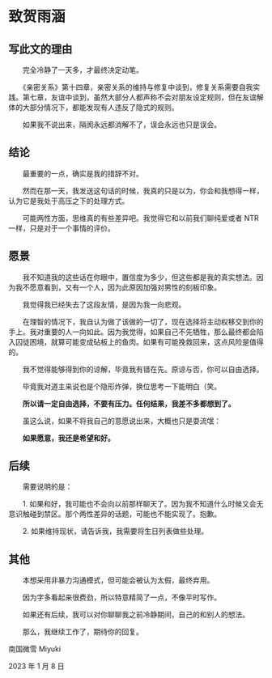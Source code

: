 # 致贺雨涵

## 写此文的理由

　　完全冷静了一天多，才最终决定动笔。

　　《亲密关系》第十四章，亲密关系的维持与修复中谈到，修复关系需要自我实践。第七章，友谊中谈到，虽然大部分人都声称不会对朋友设定规则，但在友谊解体的大部分情况下，都能发现有人违反了隐式的规则。

　　如果我不说出来，隔阂永远都消解不了，误会永远也只是误会。

## 结论

　　最重要的一点，确实是我的措辞不对。

　　然而在那一天，我发送这句话的时候，我真的只是以为，你会和我想得一样，认为它是我处于高压之下的处理方式。

　　可能两性方面，思维真的有些差异吧。我觉得它和以前我们聊纯爱或者 NTR 一样，只是对于一个事情的评价。

## 愿景

　　我不知道我的这些话在你眼中，置信度为多少，但这些都是我的真实想法。因为我不愿意看到，又有一个人，因为此原因加强对男性的刻板印象。

　　我觉得我已经失去了这段友情，是因为我一向悲观。

　　在理智的情况下，我自认为做了该做的一切了，现在选择将主动权移交到你的手上。我对重要的人一向如此。因为我觉得，如果自己不先牺牲，那么最终都会陷入囚徒困境，就算可能变成砧板上的鱼肉。如果有可能挽救回来，这点风险是值得的。

　　我不觉得能够得到你的谅解，毕竟我有错在先。原谅与否，你可以自由选择。

　　毕竟我对道主来说也是个隐形炸弹，换位思考一下能明白（笑。

　　**所以请一定自由选择，不要有压力。任何结果，我差不多都想到了。**

　　虽这么说，如果不将我自己的意愿说出来，大概也只是耍流氓：

　　**如果愿意，我还是希望和好。**

## 后续

　　需要说明的是：

　　1. 如果和好，我可能也不会向以前那样聊天了。因为我不知道什么时候又会无意识触碰到禁区。那个两性差异的话题，可能也不能实现了。抱歉。

　　2. 如果维持现状，请告诉我，我需要将生日列表做些处理。

## 其他

　　本想采用非暴力沟通模式，但可能会被认为太假，最终弃用。

　　因为字多看起来很费劲，所以特意精简了一点，不像平时写作。

　　如果还有后续，我可以对你聊聊我之前冷静期间，自己的和别人的想法。

　　那么，我继续工作了，期待你的回复。



南国微雪 Miyuki

2023 年 1 月 8 日